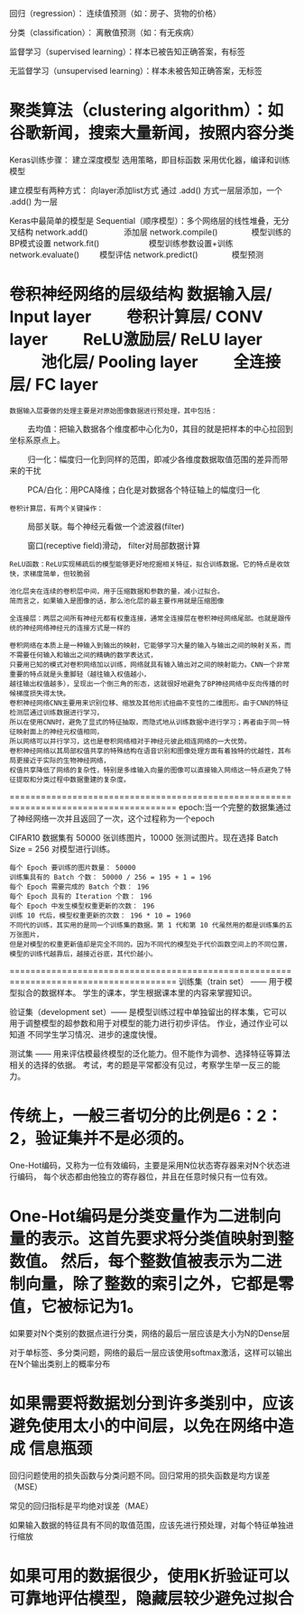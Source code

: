 回归（regression）：     连续值预测（如：房子、货物的价格）

分类（classification）： 离散值预测（如：有无疾病）

监督学习（supervised learning）：样本已被告知正确答案，有标签

无监督学习（unsupervised learning）：样本未被告知正确答案，无标签

聚类算法（clustering algorithm）：如谷歌新闻，搜索大量新闻，按照内容分类
======================================================================================
Keras训练步骤：
    建立深度模型
    选用策略，即目标函数
    采用优化器，编译和训练模型

建立模型有两种方式：
    向layer添加list方式
    通过 .add() 方式一层层添加，一个 .add() 为一层

Keras中最简单的模型是 Sequential（顺序模型）：多个网络层的线性堆叠，无分叉结构
    network.add()  　　　   　添加层
    network.compile()　　　　 模型训练的BP模式设置
    network.fit()　　　　　　  模型训练参数设置+训练
    network.evaluate()   　　 模型评估
    network.predict()　　　　 模型预测

卷积神经网络的层级结构
   数据输入层/ Input layer
　　卷积计算层/ CONV layer
　　ReLU激励层/ ReLU layer
　　池化层/     Pooling layer
　　全连接层/   FC layer
======================================================================================
	数据输入层要做的处理主要是对原始图像数据进行预处理，其中包括：
　　	去均值：把输入数据各个维度都中心化为0，其目的就是把样本的中心拉回到坐标系原点上。

　　    归一化：幅度归一化到同样的范围，即减少各维度数据取值范围的差异而带来的干扰

　　    PCA/白化：用PCA降维；白化是对数据各个特征轴上的幅度归一化

	卷积计算层，有两个关键操作：
　　	 局部关联。每个神经元看做一个滤波器(filter)

　　	 窗口(receptive field)滑动， filter对局部数据计算

	ReLU函数：ReLU实现稀疏后的模型能够更好地挖掘相关特征，拟合训练数据。它的特点是收敛快，求梯度简单，但较脆弱

	池化层夹在连续的卷积层中间，用于压缩数据和参数的量，减小过拟合。
	简而言之，如果输入是图像的话，那么池化层的最主要作用就是压缩图像

	全连接层：两层之间所有神经元都有权重连接，通常全连接层在卷积神经网络尾部。也就是跟传统的神经网络神经元的连接方式是一样的

	卷积网络在本质上是一种输入到输出的映射，它能够学习大量的输入与输出之间的映射关系，而不需要任何输入和输出之间的精确的数学表达式，
	只要用已知的模式对卷积网络加以训练，网络就具有输入输出对之间的映射能力。CNN一个非常重要的特点就是头重脚轻（越往输入权值越小，
	越往输出权值越多），呈现出一个倒三角的形态，这就很好地避免了BP神经网络中反向传播的时候梯度损失得太快。
    卷积神经网络CNN主要用来识别位移、缩放及其他形式扭曲不变性的二维图形。由于CNN的特征检测层通过训练数据进行学习，
    所以在使用CNN时，避免了显式的特征抽取，而隐式地从训练数据中进行学习；再者由于同一特征映射面上的神经元权值相同，
    所以网络可以并行学习，这也是卷积网络相对于神经元彼此相连网络的一大优势。
    卷积神经网络以其局部权值共享的特殊结构在语音识别和图像处理方面有着独特的优越性，其布局更接近于实际的生物神经网络，
    权值共享降低了网络的复杂性，特别是多维输入向量的图像可以直接输入网络这一特点避免了特征提取和分类过程中数据重建的复杂度。
======================================================================================
epoch:当一个完整的数据集通过了神经网络一次并且返回了一次，这个过程称为一个epoch

CIFAR10 数据集有 50000 张训练图片，10000 张测试图片。现在选择 Batch Size = 256 对模型进行训练。

	每个 Epoch 要训练的图片数量： 50000
	训练集具有的 Batch 个数： 50000 / 256 = 195 + 1 = 196
	每个 Epoch 需要完成的 Batch 个数： 196
	每个 Epoch 具有的 Iteration 个数： 196
	每个 Epoch 中发生模型权重更新的次数： 196
	训练 10 代后，模型权重更新的次数： 196 * 10 = 1960
	不同代的训练，其实用的是同一个训练集的数据。第 1 代和第 10 代虽然用的都是训练集的五万张图片，
	但是对模型的权重更新值却是完全不同的。因为不同代的模型处于代价函数空间上的不同位置，模型的训练代越靠后，越接近谷底，其代价越小。
======================================================================================
训练集（train set） —— 用于模型拟合的数据样本。
    学生的课本，学生根据课本里的内容来掌握知识。

验证集（development set）—— 是模型训练过程中单独留出的样本集，它可以用于调整模型的超参数和用于对模型的能力进行初步评估。
    作业，通过作业可以知道 不同学生学习情况、进步的速度快慢。

测试集 —— 用来评估模最终模型的泛化能力。但不能作为调参、选择特征等算法相关的选择的依据。
    考试，考的题是平常都没有见过，考察学生举一反三的能力。

传统上，一般三者切分的比例是6：2：2，验证集并不是必须的。
======================================================================================
One-Hot编码，又称为一位有效编码，主要是采用N位状态寄存器来对N个状态进行编码，
每个状态都由他独立的寄存器位，并且在任意时候只有一位有效。

One-Hot编码是分类变量作为二进制向量的表示。这首先要求将分类值映射到整数值。
然后，每个整数值被表示为二进制向量，除了整数的索引之外，它都是零值，它被标记为1。
======================================================================================
如果要对N个类别的数据点进行分类，网络的最后一层应该是大小为N的Dense层

对于单标签、多分类问题，网络的最后一层应该使用softmax激活，这样可以输出在N个输出类别上的概率分布

如果需要将数据划分到许多类别中，应该避免使用太小的中间层，以免在网络中造成 信息瓶颈
======================================================================================
回归问题使用的损失函数与分类问题不同。回归常用的损失函数是均方误差（MSE）

常见的回归指标是平均绝对误差（MAE）

如果输入数据的特征具有不同的取值范围，应该先进行预处理，对每个特征单独进行缩放

如果可用的数据很少，使用K折验证可以可靠地评估模型，隐藏层较少避免过拟合
======================================================================================


